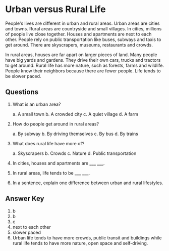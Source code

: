 # Urban versus Rural Life

People's lives are different in urban and rural areas. Urban areas are cities and towns. Rural areas are countryside and small villages. In cities, millions of people live close together. Houses and apartments are next to each other. People rely on public transportation like buses, subways and taxis to get around. There are skyscrapers, museums, restaurants and crowds.

In rural areas, houses are far apart on larger pieces of land. Many people have big yards and gardens. They drive their own cars, trucks and tractors to get around. Rural life has more nature, such as forests, farms and wildlife. People know their neighbors because there are fewer people. Life tends to be slower paced.

## Questions

1. What is an urban area?

   a. A small town
   b. A crowded city
   c. A quiet village
   d. A farm

2. How do people get around in rural areas?

   a. By subway
   b. By driving themselves
   c. By bus
   d. By trains

3. What does rural life have more of?

   a. Skyscrapers
   b. Crowds
   c. Nature
   d. Public transportation

4. In cities, houses and apartments are **\_\_\_** **\_\_\_**.

5. In rural areas, life tends to be **\_\_\_** **\_\_\_**.

6. In a sentence, explain one difference between urban and rural lifestyles.

## Answer Key

1. b
2. b
3. c
4. next to each other
5. slower paced
6. Urban life tends to have more crowds, public transit and buildings while rural life tends to have more nature, open space and self-driving.
